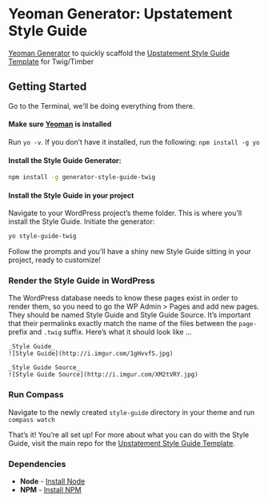 Yeoman Generator: Upstatement Style Guide
==========================

[Yeoman Generator](http://yeoman.io) to quickly scaffold the [Upstatement Style Guide Template](https://github.com/Upstatement/style-guide-twig) for Twig/Timber

## Getting Started
Go to the Terminal, we'll be doing everything from there.

#### Make sure [Yeoman](http://yeoman.io) is installed
Run `yo -v`. If you don’t have it installed, run the following: `npm install -g yo`

#### Install the Style Guide Generator:
```bash
npm install -g generator-style-guide-twig
```
#### Install the Style Guide in your project
Navigate to your WordPress project’s theme folder. This is where you’ll install the Style Guide. Initiate the generator:
```bash
yo style-guide-twig
```
Follow the prompts and you'll have a shiny new Style Guide sitting in your project, ready to customize! 

### Render the Style Guide in WordPress
The WordPress database needs to know these pages exist in order to render them, so you need to go the WP Admin > Pages and add new pages. They should be named Style Guide and Style Guide Source. It’s important that their permalinks exactly match the name of the files between the `page-` prefix and `.twig` suffix. Here’s what it should look like …

	_Style Guide_
	![Style Guide](http://i.imgur.com/1gHvvfS.jpg)

	_Style Guide Source_
	![Style Guide Source](http://i.imgur.com/XM2tVRY.jpg)

### Run Compass
Navigate to the newly created `style-guide` directory in your theme and run `compass watch`

That’s it! You’re all set up! For more about what you can do with the Style Guide, visit the main repo for the  [Upstatement Style Guide Template](https://github.com/Upstatement/style-guide-twig).

### Dependencies
* **Node** - [Install Node](http://nodejs.org/)
* **NPM** - [Install NPM](https://www.npmjs.org/package/npm-install)
